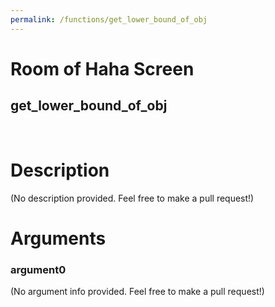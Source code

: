 ```yaml
---
permalink: /functions/get_lower_bound_of_obj
---
```

# Room of Haha Screen  
## get_lower_bound_of_obj  
&nbsp;  
# Description  
(No description provided. Feel free to make a pull request!) 
&nbsp;  
# Arguments
### argument0
(No argument info provided. Feel free to make a pull request!)
&nbsp;  


